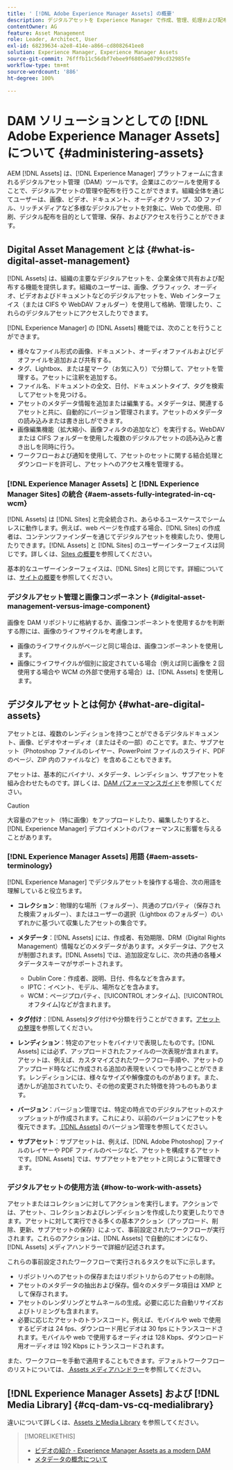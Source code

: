 ```yaml
---
title: ' [!DNL Adobe Experience Manager Assets] の概要'
description: デジタルアセットを Experience Manager で作成、管理、処理および配布します。これらのガイドでは、ベストプラクティス、アクセシビリティ機能および AEM 6.5 Assets の使用方法について説明します。
contentOwner: AG
feature: Asset Management
role: Leader, Architect, User
exl-id: 68239634-a2e8-414e-a866-cd8082641ee8
solution: Experience Manager, Experience Manager Assets
source-git-commit: 76fffb11c56dbf7ebee9f6805ae0799cd32985fe
workflow-type: tm+mt
source-wordcount: '886'
ht-degree: 100%

---
```


# DAM ソリューションとしての [!DNL Adobe Experience Manager Assets] について {#administering-assets}

AEM [!DNL Assets] は、[!DNL Experience Manager] プラットフォームに含まれるデジタルアセット管理（DAM）ツールです。企業はこのツールを使用することで、デジタルアセットの管理や配布を行うことができます。組織全体を通じてユーザーは、画像、ビデオ、ドキュメント、オーディオクリップ、3D ファイル、リッチメディアなど多様なデジタルアセットを対象に、Web での使用、印刷、デジタル配布を目的として管理、保存、およびアクセスを行うことができます。

## Digital Asset Management とは {#what-is-digital-asset-management}

[!DNL Assets] は、組織の主要なデジタルアセットを、企業全体で共有および配布する機能を提供します。組織のユーザーは、画像、グラフィック、オーディオ、ビデオおよびドキュメントなどのデジタルアセットを、Web インターフェイス（または CIFS や WebDAV フォルダー）を使用して格納、管理したり、これらのデジタルアセットにアクセスしたりできます。

[!DNL Experience Manager] の [!DNL Assets] 機能では、次のことを行うことができます。

* 様々なファイル形式の画像、ドキュメント、オーディオファイルおよびビデオファイルを追加および共有する。
* タグ、Lightbox、または星マーク（お気に入り）で分類して、アセットを管理する。アセットに注釈を追加する。
* ファイル名、ドキュメントの全文、日付、ドキュメントタイプ、タグを検索してアセットを見つける。
* アセットのメタデータ情報を追加または編集する。メタデータは、関連するアセットと共に、自動的にバージョン管理されます。アセットのメタデータの読み込みまたは書き出しができます。
* 画像編集機能（拡大縮小、画像フィルタの追加など）を実行する。WebDAV または CIFS フォルダーを使用した複数のデジタルアセットの読み込みと書き出しを同時に行う。
* ワークフローおよび通知を使用して、アセットのセットに関する結合処理とダウンロードを許可し、アセットへのアクセス権を管理する。

### [!DNL Experience Manager Assets] と [!DNL Experience Manager Sites] の統合 {#aem-assets-fully-integrated-in-cq-wcm}

[!DNL Assets] は [!DNL Sites] と完全統合され、あらゆるユースケースでシームレスに動作します。例えば、web ページを作成する場合、[!DNL Sites] の作成者は、コンテンツファインダーを通じてデジタルアセットを検索したり、使用したりできます。[!DNL Assets] と [!DNL Sites] のユーザーインターフェイスは同じです。詳しくは、[Sites の概要](/help/sites-authoring/page-authoring.md)を参照してください。

基本的なユーザーインターフェイスは、[!DNL Sites] と同じです。詳細については、[サイトの概要](/help/sites-authoring/page-authoring.md)を参照してください。

### デジタルアセット管理と画像コンポーネント {#digital-asset-management-versus-image-component}

画像を DAM リポジトリに格納するか、画像コンポーネントを使用するかを判断する際には、画像のライフサイクルを考慮します。

* 画像のライフサイクルがページと同じ場合は、画像コンポーネントを使用します。
* 画像にライフサイクルが個別に設定されている場合（例えば同じ画像を 2 回使用する場合や WCM の外部で使用する場合）は、[!DNL Assets] を使用します。

## デジタルアセットとは何か {#what-are-digital-assets}

アセットとは、複数のレンディションを持つことができるデジタルドキュメント、画像、ビデオやオーディオ（またはその一部）のことです。また、サブアセット（Photoshop ファイルのレイヤー、PowerPoint ファイルのスライド、PDF のページ、ZIP 内のファイルなど）を含めることもできます。

アセットは、基本的にバイナリ、メタデータ、レンディション、サブアセットを組み合わせたものです。詳しくは、[DAM パフォーマンスガイド](/help/sites-deploying/assets-performance-sizing.md)を参照してください。

>[!CAUTION]
>
>大容量のアセット（特に画像）をアップロードしたり、編集したりすると、[!DNL Experience Manager] デプロイメントのパフォーマンスに影響を与えることがあります。

### [!DNL Experience Manager Assets] 用語 {#aem-assets-terminology}

[!DNL Experience Manager] でデジタルアセットを操作する場合、次の用語を理解していると役立ちます。

* **コレクション**：物理的な場所（フォルダー）、共通のプロパティ（保存された検索フォルダー）、またはユーザーの選択（Lightbox のフォルダー）のいずれかに基づいて収集したアセットの集合です。

* **メタデータ**：[!DNL Assets] には、作成者、有効期限、DRM（Digital Rights Management）情報などのメタデータがあります。メタデータは、アクセスが制御されます。[!DNL Assets] では、追加設定なしに、次の共通の各種メタデータスキーマがサポートされます。

   * Dublin Core：作成者、説明、日付、件名などを含みます。
   * IPTC：イベント、モデル、場所などを含みます。
   * WCM：ページプロパティ、[!UICONTROL オンタイム]、[!UICONTROL オフタイム]などが含まれます。

* **タグ付け**：[!DNL Assets]タグ付けや分類を行うことができます。[アセットの整理](/help/assets/organize-assets.md)を参照してください。

* **レンディション**：特定のアセットをバイナリで表現したものです。[!DNL Assets] には必ず、アップロードされたファイルの一次表現が含まれます。アセットは、例えば、カスタマイズされたワークフロー手順や、アセットのアップロード時などに作成される追加の表現をいくつでも持つことができます。レンディションには、様々なサイズや解像度のものがあります。また、透かしが追加されていたり、その他の変更された特徴を持つものもあります。

* **バージョン**：バージョン管理では、特定の時点でのデジタルアセットのスナップショットが作成されます。これにより、以前のバージョンにアセットを復元できます。[ [!DNL Assets]](manage-assets.md#asset-versioning) のバージョン管理を参照してください。

* **サブアセット**：サブアセットは、例えば、[!DNL Adobe Photoshop] ファイルのレイヤーや PDF ファイルのページなど、アセットを構成するアセットです。[!DNL Assets] では、サブアセットをアセットと同じように管理できます。

### デジタルアセットの使用方法 {#how-to-work-with-assets}

アセットまたはコレクションに対してアクションを実行します。アクションでは、アセット、コレクションおよびレンディションを作成したり変更したりできます。アセットに対して実行できる多くの基本アクション（アップロード、削除、更新、サブアセットの保存）によって、事前設定されたワークフローが実行されます。これらのアクションは、[!DNL Assets] で自動的にオンになり、[!DNL Assets] メディアハンドラーで詳細が記述されます。

これらの事前設定されたワークフローで実行されるタスクを以下に示します。

* リポジトリへのアセットの保存またはリポジトリからのアセットの削除。
* アセットのメタデータの抽出および保存。個々のメタデータ項目は XMP として保存されます。
* アセットのレンダリングとサムネールの生成。必要に応じた自動リサイズおよびトリミングも含まれます。
* 必要に応じたアセットのトランスコード。例えば、モバイルや web で使用するビデオは 24 fps、ダウンロード用ビデオは 30 fps にトランスコードされます。モバイルや web で使用するオーディオは 128 Kbps、ダウンロード用オーディオは 192 Kbps にトランスコードされます。

また、ワークフローを手動で適用することもできます。デフォルトワークフローのリストについては、[ Assets メディアハンドラー](media-handlers.md)を参照してください。

## [!DNL Experience Manager Assets] および [!DNL Media Library] {#cq-dam-vs-cq-medialibrary}

違いについて詳しくは、[Assets とMedia Library](medialibrary.md) を参照してください。

>[!MORELIKETHIS]
>
>* [ビデオの紹介 - Experience Manager Assets as a modern DAM](https://www.youtube.com/watch?v=PBwQqZgC-yo)
>* [メタデータの概念について](/help/assets/metadata-concepts.md)
